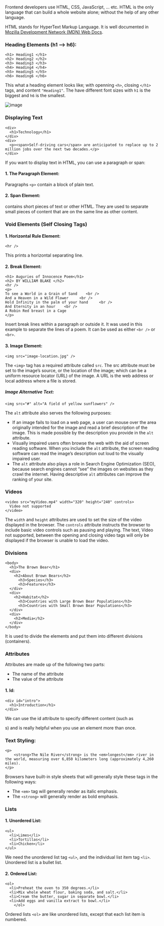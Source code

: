 Frontend developers use HTML, CSS, JavaScript, ... etc. HTML is the only language that can build a whole website alone; without the help of any other language.

HTML stands for HyperText Markup Language. It is well documented in [Mozilla Development Network (MDN) Web Docs](https://developer.mozilla.org/en-US/docs/Web/HTML).

### Heading Elements (h1 --> h6):
    <h1> Heading1 </h1>
    <h2> Heading2 </h2>
    <h3> Heading3 </h3>
    <h4> Heading4 </h4>
    <h5> Heading5 </h5>
    <h6> Heading6 </h6>

This what a heading element looks like; with openning `<h>`, closing `</h1>` tags, and content `"Heading1"`. The have different font sizes with `h1` is the biggest and `h6` is the smallest.

![image](https://github.com/user-attachments/assets/407fb063-094d-461b-a06a-5533341a3c78)

### Displaying Text
    <div>
      <h1>Technology</h1>
    </div>
    <div>
      <p><span>Self-driving cars</span> are anticipated to replace up to 2 million jobs over the next two decades.</p>
    </div>
    
If you want to display text in HTML, you can use a paragraph or span:
#### 1. The Paragraph Element:
Paragraphs `<p>` contain a block of plain text.
#### 2. Span Element:
<span> contains short pieces of text or other HTML. They are used to separate small pieces of content that are on the same line as other content.

### Void Elements (Self Closing Tags)
#### 1. Horizontal Rule Element:
    <hr />
This prints a horizontal separating line.

#### 2. Break Element:
    <h1> Auguries of Innocence Poem</h1>
    <h2> BY WILLIAM BLAKE </h2>
    <hr />
    <p>
    To see a World in a Grain of Sand    <br />
    And a Heaven in a Wild Flower     <br />
    Hold Infinity in the palm of your hand     <br />
    And Eternity in an hour    <br />
    A Robin Red breast in a Cage
    </p>
Insert break lines within a paragraph or outside it. It was used in this example to separate the lines of a poem. It can be used as either `<br />` or `<br>`.

#### 3. Image Element:
    <img src="image-location.jpg" />
The `<img>` tag has a required attribute called `src`. The src attribute must be set to the image’s source, or the location of the image; which can be a uniform resource locator (URL) of the image. A URL is the web address or local address where a file is stored.

##### Image Alternative Text:
    <img src="#" alt="A field of yellow sunflowers" />
The `alt` attribute also serves the following purposes:
* If an image fails to load on a web page, a user can mouse over the area originally intended for the image and read a brief description of the image. This is made possible by the description you provide in the `alt` attribute.
* Visually impaired users often browse the web with the aid of screen reading software. When you include the `alt` attribute, the screen reading software can read the image’s description out loud to the visually impaired user.
* The `alt` attribute also plays a role in Search Engine Optimization (SEO), because search engines cannot “see” the images on websites as they crawl the internet. Having descriptive `alt` attributes can improve the ranking of your site.

### Videos
    <video src="myVideo.mp4" width="320" height="240" controls>
      Video not supported
    </video>
The `width` and `height` attributes are used to set the size of the video displayed in the browser. The `controls` attribute instructs the browser to include basic video controls such as pausing and playing. The text, Video not supported, between the opening and closing video tags will only be displayed if the browser is unable to load the video.

### Divisions
    <body>
      <h1>The Brown Bear</h1>
      <div>
        <h2>About Brown Bears</h2>
          <h3>Species</h3>
          <h3>Features</h3>
      </div>
      <div>
        <h2>Habitat</h2>
          <h3>Countries with Large Brown Bear Populations</h3>
          <h3>Countries with Small Brown Bear Populations</h3>
      </div>
      <div>
        <h2>Media</h2>
      </div>
    </body>
It is used to divide the elements and put them into different divisions (containers).

### Attributes
Attributes are made up of the following two parts:
* The name of the attribute
* The value of the attribute
#### 1. Id:
    <div id="intro">
      <h1>Introduction</h1>
    </div>
 We can use the id attribute to specify different content (such as <div>s) and is really helpful when you use an element more than once. 

### Text Styling:
    <p>
        <strong>The Nile River</strong> is the <em>longest</em> river in the world, measuring over 6,850 kilometers long (approximately 4,260 miles).
    </p>
Browsers have built-in style sheets that will generally style these tags in the following ways:
* The `<em>` tag will generally render as italic emphasis.
* The `<strong>` will generally render as bold emphasis.

### Lists
#### 1. Unordered List:
    <ul>
      <li>Limes</li>
      <li>Tortillas</li>
      <li>Chicken</li>
    </ul>
We need the unordered list tag `<ul>`, and the individual list item tag `<li>`. Unordered list is a bullet list.

#### 2. Ordered List:
    <ol>
      <li>Preheat the oven to 350 degrees.</li>
      <li>Mix whole wheat flour, baking soda, and salt.</li>
      <li>Cream the butter, sugar in separate bowl.</li>
      <li>Add eggs and vanilla extract to bowl.</li>
        </ol>
Ordered lists `<ol>` are like unordered lists, except that each list item is numbered.

